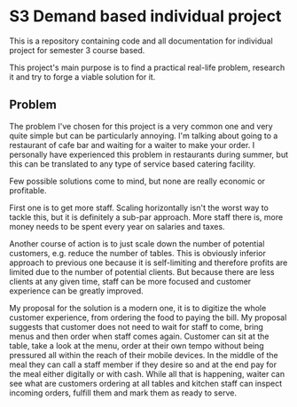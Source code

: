 # S3 Demand based individual project 

This is a repository containing code and all documentation for individual project for semester 3 course based.

This project's main purpose is to find a practical real-life problem, research it and try to forge a viable solution for it.

## Problem

The problem I've chosen for this project is a very common one and very quite simple but can be particularly annoying. I'm talking about going to a restaurant of cafe bar and waiting for a waiter to make your order. I personally have experienced this problem in restaurants during summer, but this can be translated to any type of service based catering facility.

Few possible solutions come to mind, but none are really economic or profitable.

First one is to get more staff. Scaling horizontally isn't the worst way to tackle this, but it is definitely a sub-par approach. More staff there is, more money needs to be spent every year on salaries and taxes.

Another course of action is to just scale down the number of potential customers, e.g. reduce the number of tables. This is obviously inferior approach to previous one because it is self-limiting and therefore profits are limited due to the number of potential clients. But because there are less clients at any given time, staff can be more focused and customer experience can be greatly improved.

My proposal for the solution is a modern one, it is to digitize the whole customer experience, from ordering the food to paying the bill. My proposal suggests that customer does not need to wait for staff to come, bring menus and then order when staff comes again. Customer can sit at the table, take a look at the menu, order at their own tempo without being pressured all within the reach of their mobile devices. In the middle of the meal they can call a staff member if they desire so and at the end pay for the meal either digitally or with cash. While all that is happening, waiter can see what are customers ordering at all tables and kitchen staff can inspect incoming orders, fulfill them and mark them as ready to serve.